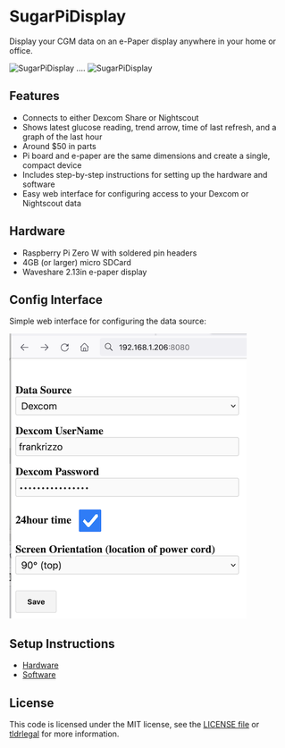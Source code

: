 # SugarPiDisplay

Display your CGM data on an e-Paper display anywhere in your home or office.

![SugarPiDisplay](https://raw.githubusercontent.com/archynet/SugarPiDisplay/master/docs/image2.jpg) .... ![SugarPiDisplay](https://raw.githubusercontent.com/archynet/SugarPiDisplay/master/docs/image3.jpg)

## Features
- Connects to either Dexcom Share or Nightscout
- Shows latest glucose reading, trend arrow, time of last refresh, and a graph of the last hour
- Around $50 in parts
- Pi board and e-paper are the same dimensions and create a single, compact device
- Includes step-by-step instructions for setting up the hardware and software
- Easy web interface for configuring access to your Dexcom or Nightscout data

## Hardware
- Raspberry Pi Zero W with soldered pin headers
- 4GB (or larger) micro SDCard
- Waveshare 2.13in e-paper display

## Config Interface
Simple web interface for configuring the data source:

![Config screen](https://raw.githubusercontent.com/archynet/SugarPiDisplay/master/docs/ConfigScreenshot1.png)

## Setup Instructions

- [Hardware](https://github.com/archynet/SugarPiDisplay/blob/master/docs/hardware_setup.md)
- [Software](https://github.com/archynet/SugarPiDisplay/blob/master/docs/software_setup.md)

## License
This code is licensed under the MIT license, see the [LICENSE file](https://github.com/bassettb/SugarPiDisplay/blob/master/LICENSE) or [tldrlegal](http://www.tldrlegal.com/license/mit-license) for more information.
